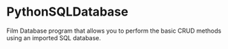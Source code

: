 # PythonSQLDatabase
Film Database program that allows you to perform the basic CRUD methods using an imported SQL database.

